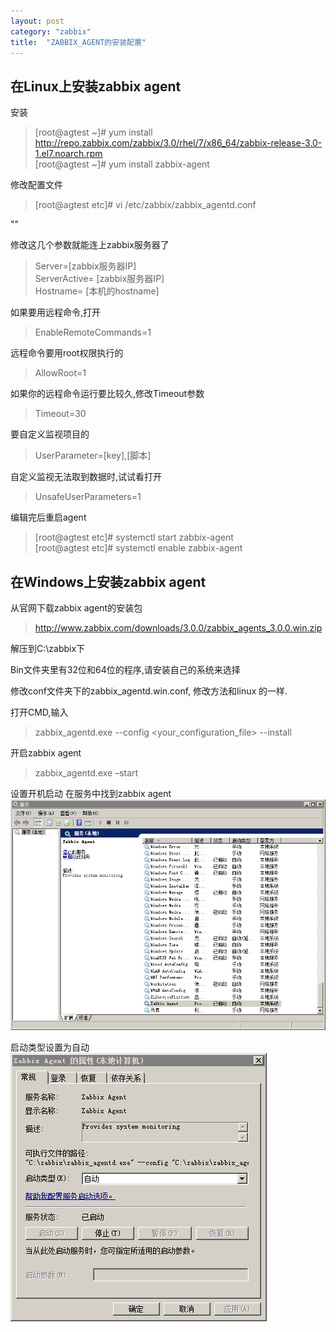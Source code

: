 ```yaml
---
layout: post
category: "zabbix"
title:  "ZABBIX_AGENT的安装配置"
---
```


## 在Linux上安装zabbix agent

安装

>[root@agtest ~]# yum install http://repo.zabbix.com/zabbix/3.0/rhel/7/x86_64/zabbix-release-3.0-1.el7.noarch.rpm  
>[root@agtest ~]# yum install zabbix-agent

修改配置文件
>[root@agtest etc]# vi /etc/zabbix/zabbix_agentd.conf

"<!-- more -->"

修改这几个参数就能连上zabbix服务器了
>Server=[zabbix服务器IP]  
ServerActive= [zabbix服务器IP]  
Hostname= [本机的hostname]
 
如果要用远程命令,打开
>EnableRemoteCommands=1
 
远程命令要用root权限执行的
>AllowRoot=1
 
如果你的远程命令运行要比较久,修改Timeout参数
>Timeout=30
 
要自定义监视项目的
>UserParameter=[key],[脚本]
 
自定义监视无法取到数据时,试试看打开
>UnsafeUserParameters=1  

编辑完后重启agent
>[root@agtest etc]# systemctl start zabbix-agent  
[root@agtest etc]# systemctl enable zabbix-agent

## 在Windows上安装zabbix agent

从官网下载zabbix agent的安装包
>http://www.zabbix.com/downloads/3.0.0/zabbix_agents_3.0.0.win.zip

解压到C:\zabbix下

Bin文件夹里有32位和64位的程序,请安装自己的系统来选择

修改conf文件夹下的zabbix_agentd.win.conf,
修改方法和linux 的一样.
 
打开CMD,输入
>zabbix_agentd.exe --config <your_configuration_file> --install

开启zabbix agent
>zabbix_agentd.exe –start  

设置开机启动
在服务中找到zabbix agent  
![](../assets/739083-20160401111923098-1318511565.png)

启动类型设置为自动  
![](../assets/739083-20160401111924144-237767191.png)